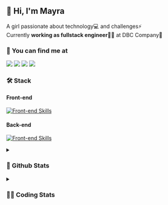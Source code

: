## 👋 Hi, I'm Mayra

A girl passionate about technology💻 and challenges⚡  
Currently **working as fullstack engineer**👩‍💻 at DBC Company🚀   

### 💬 You can find me at

<a href="https://mayra.dev" target="_blank" rel="noopener"><img src="https://img.shields.io/badge/-mayra.dev-005FED?style=flat&logo=Google-chrome&logoColor=white"/></a>
<a href="https://linkedin.com/in/mayraamaral" target="_blank" rel="noopener"><img src="https://img.shields.io/badge/-/mayraamaral-0077B5?style=flat&logo=Linkedin&logoColor=white"/></a>
<a href="mailto:mayra@mayra.dev" target="_blank" rel="noopener"><img src="https://img.shields.io/badge/-mayra@mayra.dev-D14836?style=flat&logo=Gmail&logoColor=white"/></a>
<a href="" target="_blank" rel="noopener"><img src="https://img.shields.io/badge/-mayraamaral-7289DA?style=flat&logo=Discord&logoColor=white"/></a>

### 🛠️ Stack
#### Front-end

[![Front-end Skills](https://skillicons.dev/icons?i=react,next,redux,styledcomponents,html,css,sass,js,ts,figma)](https://skillicons.dev)
#### Back-end

[![Front-end Skills](https://skillicons.dev/icons?i=java,spring,postgres,git,linux,bash,nodejs,docker,jenkins)](https://skillicons.dev)


<details>
    <summary><h3>📌 Github Stats</h3></summary>
    <div align="center">
        <table>
      <td><img height="160em" src="https://github-readme-stats.vercel.app/api?username=mayraamaral&show_icons=true&theme=algolia&hide_border=true&hide=stars&count_private=true" alt="Readme stats"></td>
      <td><img height="160em" src="https://github-readme-stats.vercel.app/api/top-langs/?username=mayraamaral&&layout=compact&&theme=algolia&hide_border=true&langs_count=6" alt="Language stats"></td>
       </table>
  </div> 
    

  <p align="center">
    <img src="https://github-readme-streak-stats.herokuapp.com?user=mayraamaral&theme=dark&hide_border=true&date_format=j%20M%5B%20Y%5D&locale=pt-br&background=050F2C&ring=0195DD&fire=23AA7D&currStreakLabel=23AA7D" alt="Streak stats">
  </p> 
</details>

<details>
  <summary><h3>👩‍💻 Coding Stats</h3></summary>
  
  <!--START_SECTION:waka-->
![Code Time](http://img.shields.io/badge/Code%20Time-122%20hrs%2016%20mins-blue)

**🐱 My GitHub Data** 

> 📦 578.1 kB Used in GitHub's Storage 
 > 
> 🏆 249 Contributions in the Year 2023
 > 
> 🚫 Not Opted to Hire
 > 
> 📜 47 Public Repositories 
 > 
> 🔑 24 Private Repositories 
 > 
**I'm an Early 🐤** 

```text
🌞 Morning                297 commits         ████░░░░░░░░░░░░░░░░░░░░░   15.34 % 
🌆 Daytime                872 commits         ███████████░░░░░░░░░░░░░░   45.04 % 
🌃 Evening                667 commits         █████████░░░░░░░░░░░░░░░░   34.45 % 
🌙 Night                  100 commits         █░░░░░░░░░░░░░░░░░░░░░░░░   05.17 % 
```
📅 **I'm Most Productive on Monday** 

```text
Monday                   426 commits         ██████░░░░░░░░░░░░░░░░░░░   22.00 % 
Tuesday                  320 commits         ████░░░░░░░░░░░░░░░░░░░░░   16.53 % 
Wednesday                258 commits         ███░░░░░░░░░░░░░░░░░░░░░░   13.33 % 
Thursday                 304 commits         ████░░░░░░░░░░░░░░░░░░░░░   15.70 % 
Friday                   277 commits         ████░░░░░░░░░░░░░░░░░░░░░   14.31 % 
Saturday                 130 commits         ██░░░░░░░░░░░░░░░░░░░░░░░   06.71 % 
Sunday                   221 commits         ███░░░░░░░░░░░░░░░░░░░░░░   11.42 % 
```


📊 **This Week I Spent My Time On** 

```text
🕑︎ Time Zone: America/Sao_Paulo

💬 Programming Languages: 
Java                     2 hrs 3 mins        ███████████████░░░░░░░░░░   58.54 % 
GitIgnore file           33 mins             ████░░░░░░░░░░░░░░░░░░░░░   16.07 % 
Properties               24 mins             ███░░░░░░░░░░░░░░░░░░░░░░   11.81 % 
XML                      24 mins             ███░░░░░░░░░░░░░░░░░░░░░░   11.39 % 
HTML                     1 min               ░░░░░░░░░░░░░░░░░░░░░░░░░   00.93 % 

🔥 Editors: 
IntelliJ                 3 hrs 26 mins       ████████████████████████░   97.85 % 
VS Code                  4 mins              █░░░░░░░░░░░░░░░░░░░░░░░░   02.15 % 

🐱‍💻 Projects: 
Deyvison Silva           52 mins             ██████░░░░░░░░░░░░░░░░░░░   24.96 % 
Antonio Badaro           33 mins             ████░░░░░░░░░░░░░░░░░░░░░   15.67 % 
Eduardo Sartori          31 mins             ████░░░░░░░░░░░░░░░░░░░░░   14.77 % 
Diogo Bruno              24 mins             ███░░░░░░░░░░░░░░░░░░░░░░   11.61 % 
alura-java-e-spring      19 mins             ██░░░░░░░░░░░░░░░░░░░░░░░   09.20 % 

💻 Operating System: 
Linux                    3 hrs 30 mins       █████████████████████████   100.00 % 
```

**I Mostly Code in JavaScript** 

```text
JavaScript               98 repos            ███████░░░░░░░░░░░░░░░░░░   27.92 % 
TypeScript               92 repos            ███████░░░░░░░░░░░░░░░░░░   26.21 % 
HTML                     89 repos            ██████░░░░░░░░░░░░░░░░░░░   25.36 % 
Java                     52 repos            ████░░░░░░░░░░░░░░░░░░░░░   14.81 % 
CSS                      17 repos            █░░░░░░░░░░░░░░░░░░░░░░░░   04.84 % 
```




 Last Updated on 19/08/2023 18:44:03 UTC
<!--END_SECTION:waka-->

</details>
